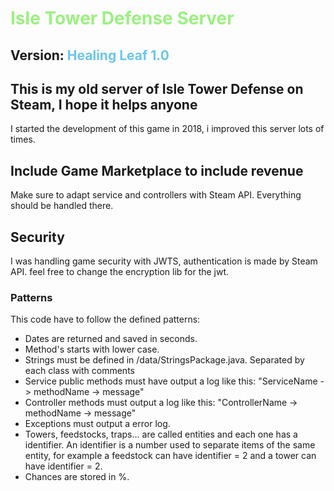 # <font color="#9bf080"> Isle Tower Defense Server</font> 

## Version: <font color="#69c6f0"> Healing Leaf 1.0</font> 

## This is my old server of Isle Tower Defense on Steam, I hope it helps anyone
I started the development of this game in 2018, i improved this server lots of times.

## Include Game Marketplace to include revenue
Make sure to adapt service and controllers with Steam API. Everything should be handled there.

## Security
I was handling game security with JWTS, authentication is made by Steam API. feel free to change the encryption lib for the jwt.

### Patterns
This code have to follow the defined patterns:

* Dates are returned and saved in seconds.
* Method's starts with lower case.
* Strings must be defined in /data/StringsPackage.java. Separated by each class with comments
* Service public methods must have output a log like this: "ServiceName -> methodName -> message"
* Controller methods must output a log like this: "ControllerName -> methodName -> message"
* Exceptions must output a error log.
* Towers, feedstocks, traps... are called entities and each one has a identifier. An identifier is a number used to separate items of the same entity,
for example a feedstock can have identifier = 2 and a tower can have identifier = 2.
* Chances are stored in %.
